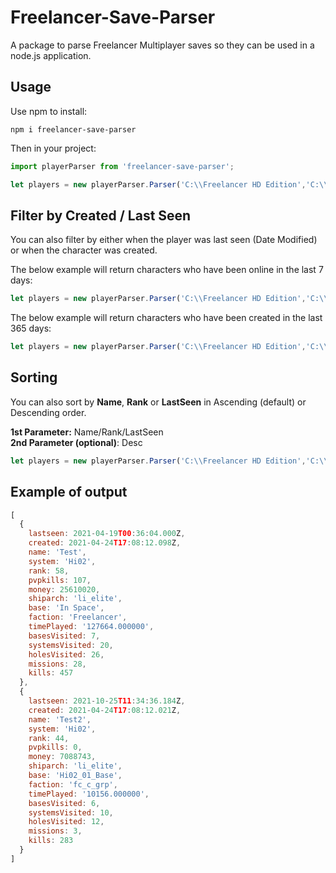 # Freelancer-Save-Parser
A package to parse Freelancer Multiplayer saves so they can be used in a node.js application.

## Usage

Use npm to install:

`npm i freelancer-save-parser`

Then in your project:

````javascript
import playerParser from 'freelancer-save-parser';

let players = new playerParser.Parser('C:\\Freelancer HD Edition','C:\\Users\\Raikkonen\\Documents\\My Games\\Freelancer\\Accts\\MultiPlayer').players;
````

## Filter by Created / Last Seen

You can also filter by either when the player was last seen (Date Modified) or when the character was created.

The below example will return characters who have been online in the last 7 days:

````javascript
let players = new playerParser.Parser('C:\\Freelancer HD Edition','C:\\Users\\Raikkonen\\Documents\\My Games\\Freelancer\\Accts\\MultiPlayer').filter(7, 'LastSeen').players;
````

The below example will return characters who have been created in the last 365 days: 

````javascript
let players = new playerParser.Parser('C:\\Freelancer HD Edition','C:\\Users\\Raikkonen\\Documents\\My Games\\Freelancer\\Accts\\MultiPlayer').filter(365, 'Created').players;
````

## Sorting

You can also sort by **Name**, **Rank** or **LastSeen** in Ascending (default) or Descending order.

**1st Parameter:** Name/Rank/LastSeen  
**2nd Parameter (optional)**: Desc

````javascript
let players = new playerParser.Parser('C:\\Freelancer HD Edition','C:\\Users\\Raikkonen\\Documents\\My Games\\Freelancer\\Accts\\MultiPlayer').sort('LastSeen', 'Desc').players;
````

## Example of output

````javascript
[
  {
    lastseen: 2021-04-19T00:36:04.000Z,
    created: 2021-04-24T17:08:12.098Z,
    name: 'Test',
    system: 'Hi02',
    rank: 58,
    pvpkills: 107,
    money: 25610020,
    shiparch: 'li_elite',
    base: 'In Space',
    faction: 'Freelancer',
    timePlayed: '127664.000000',
    basesVisited: 7,
    systemsVisited: 20,
    holesVisited: 26,
    missions: 28,
    kills: 457
  },
  {
    lastseen: 2021-10-25T11:34:36.184Z,
    created: 2021-04-24T17:08:12.021Z,
    name: 'Test2',
    system: 'Hi02',
    rank: 44,
    pvpkills: 0,
    money: 7088743,
    shiparch: 'li_elite',
    base: 'Hi02_01_Base',
    faction: 'fc_c_grp',
    timePlayed: '10156.000000',
    basesVisited: 6,
    systemsVisited: 10,
    holesVisited: 12,
    missions: 3,
    kills: 283
  } 
]
````
